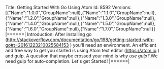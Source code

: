 Title: Getting Started With Go Using Atom
Id: 8592
Versions:
[{"Name":"1.0.0","GroupName":null},{"Name":"1.1.0","GroupName":null},{"Name":"1.2.0","GroupName":null},{"Name":"1.3.0","GroupName":null},{"Name":"1.4.0","GroupName":null},{"Name":"1.5.0","GroupName":null},{"Name":"1.6.0","GroupName":null},{"Name":"1.7.0","GroupName":null}]
|======|
Introduction:
After installing go (http://stackoverflow.com/documentation/go/198/getting-started-with-go#t=20161223210025584153 ) you'll need an environment. An efficient and free way to get you started is using Atom text editor (https://atom.io ) and gulp.
A question that maybe crossed your mind is *why use gulp?*.We need gulp for auto-completion.
Let's get Started!
|======|

